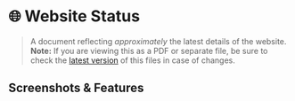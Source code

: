 # 🌐 Website Status

> A document reflecting _approximately_ the latest details of the website.
> **Note:** If you are viewing this as a PDF or separate file, be sure to check the [latest version](https://github.com/webcrawls/smack-magic/blob/master/docs/%F0%9F%8C%90%20Website%20Status.md) of this files in case of changes.

## Screenshots & Features



## 